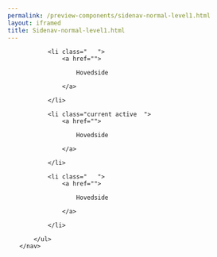 ```yaml
--- 
permalink: /preview-components/sidenav-normal-level1.html
layout: iframed 
title: Sidenav-normal-level1.html
---
```

<div class="container mt-6 mb-6">
    <nav>
        <ul class="sidenav-list">

            <li class="   ">
                <a href="">

                    Hovedside

                </a>

            </li>

            <li class="current active  ">
                <a href="">

                    Hovedside

                </a>

            </li>

            <li class="   ">
                <a href="">

                    Hovedside

                </a>

            </li>

        </ul>
    </nav>
</div>